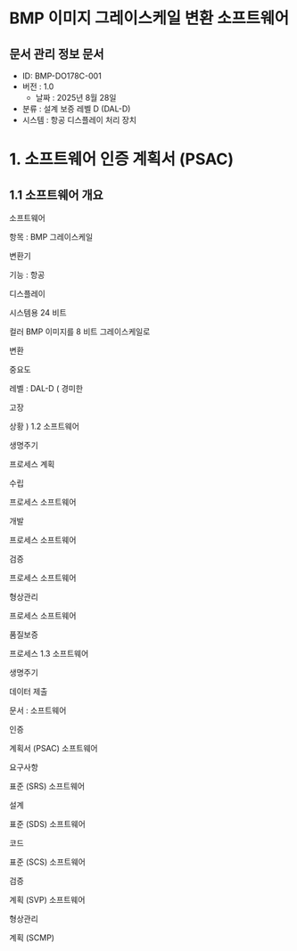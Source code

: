 # BMP 이미지 그레이스케일 변환 소프트웨어

## 문서 관리 정보 문서
- ID: BMP-DO178C-001
- 버전 : 1.0
  - 날짜 : 2025년 8월 28일
- 분류 : 설계 보증 레벨 D (DAL-D)
- 시스템 : 항공 디스플레이 처리 장치

# 1. 소프트웨어 인증 계획서 (PSAC)
## 1.1 소프트웨어 개요 
소프트웨어
 
항목
: BMP 
그레이스케일
 
변환기
 
기능
: 
항공
 
디스플레이
 
시스템용
 24
비트
 
컬러
 BMP 
이미지를
 8
비트
그레이스케일로
 
변환
 
중요도
 
레벨
: DAL-D (
경미한
 
고장
 
상황
)
 1.2 
소프트웨어
 
생명주기
 
프로세스
계획
 
수립
 
프로세스
소프트웨어
 
개발
 
프로세스
소프트웨어
 
검증
 
프로세스
소프트웨어
 
형상관리
 
프로세스
소프트웨어
 
품질보증
 
프로세스
1.3 
소프트웨어
 
생명주기
 
데이터
제출
 
문서
:
소프트웨어
 
인증
 
계획서
 (PSAC)
소프트웨어
 
요구사항
 
표준
 (SRS)
소프트웨어
 
설계
 
표준
 (SDS)
소프트웨어
 
코드
 
표준
 (SCS)
소프트웨어
 
검증
 
계획
 (SVP)
소프트웨어
 
형상관리
 
계획
 (SCMP)
